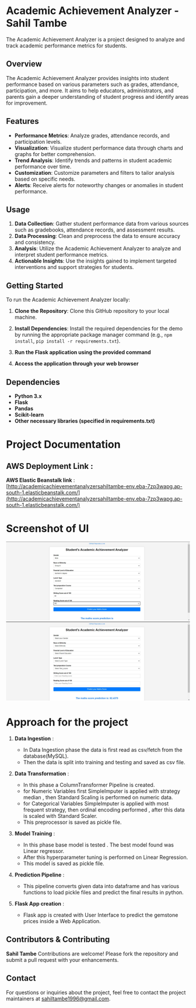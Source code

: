 # Academic Achievement Analyzer - Sahil Tambe

The Academic Achievement Analyzer is a project designed to analyze and track academic performance metrics for students.

## Overview

The Academic Achievement Analyzer provides insights into student performance based on various parameters such as grades, attendance, participation, and more. It aims to help educators, administrators, and parents gain a deeper understanding of student progress and identify areas for improvement.

## Features

- **Performance Metrics**: Analyze grades, attendance records, and participation levels.
- **Visualization**: Visualize student performance data through charts and graphs for better comprehension.
- **Trend Analysis**: Identify trends and patterns in student academic performance over time.
- **Customization**: Customize parameters and filters to tailor analysis based on specific needs.
- **Alerts**: Receive alerts for noteworthy changes or anomalies in student performance.

## Usage

1. **Data Collection**: Gather student performance data from various sources such as gradebooks, attendance records, and assessment results.
2. **Data Processing**: Clean and preprocess the data to ensure accuracy and consistency.
3. **Analysis**: Utilize the Academic Achievement Analyzer to analyze and interpret student performance metrics.
4. **Actionable Insights**: Use the insights gained to implement targeted interventions and support strategies for students.

## Getting Started
To run the Academic Achievement Analyzer locally:
1. **Clone the Repository**: Clone this GitHub repository to your local machine.

2. **Install Dependencies**: Install the required dependencies for the demo by running the appropriate package manager command (e.g., `npm install`, `pip install -r requirements.txt`).
3. **Run the Flask application using the provided command**
3. **Access the application through your web browser**

## Dependencies

- **Python 3.x**
- **Flask**
- **Pandas**
- **Scikit-learn**
- **Other necessary libraries (specified in requirements.txt)**



# Project Documentation
## AWS Deployment Link :

**AWS Elastic Beanstalk link** : [http://academicachievementanalyzersahiltambe-env.eba-7zp3wapg.ap-south-1.elasticbeanstalk.com/](http://academicachievementanalyzersahiltambe-env.eba-7zp3wapg.ap-south-1.elasticbeanstalk.com/)

# Screenshot of UI

![HomepageUI](./Screenshots/1.jpg)
![ResultPage](./Screenshots/ProjectUI.jpg)

# Approach for the project 

1. **Data Ingestion** : 
    * In Data Ingestion phase the data is first read as csv/fetch from the database(MySQL).
    * Then the data is split into training and testing and saved as csv file.

2. **Data Transformation** : 
    * In this phase a ColumnTransformer Pipeline is created.
    * for Numeric Variables first SimpleImputer is applied with strategy median , then Standard Scaling is performed on numeric data.
    * for Categorical Variables SimpleImputer is applied with most frequent strategy, then ordinal encoding performed , after this data is scaled with Standard Scaler.
    * This preprocessor is saved as pickle file.

3. **Model Training** : 
    * In this phase base model is tested . The best model found was Linear regressor.
    * After this hyperparameter tuning is performed on Linear Regression.
    * This model is saved as pickle file.

4. **Prediction Pipeline** : 
    * This pipeline converts given data into dataframe and has various functions to load pickle files and predict the final results in python.

5. **Flask App creation** : 
    * Flask app is created with User Interface to predict the gemstone prices inside a Web Application.


## Contributors & Contributing
**Sahil Tambe**
Contributions are welcome! Please fork the repository and submit a pull request with your enhancements.


## Contact

For questions or inquiries about the project, feel free to contact the project maintainers at [sahiltambe1996@gmail.com](mailto:sahiltambe1996@gmail.com).